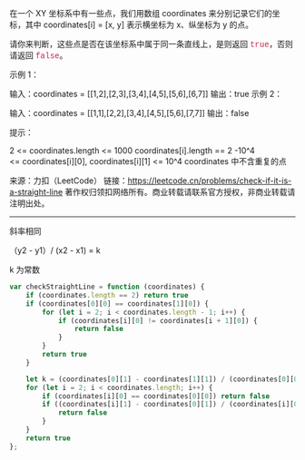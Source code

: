 在一个 XY 坐标系中有一些点，我们用数组 coordinates 来分别记录它们的坐标，其中 coordinates[i] = [x, y] 表示横坐标为 x、纵坐标为 y 的点。

请你来判断，这些点是否在该坐标系中属于同一条直线上，是则返回 <font color="#c7254e" face="Menlo, Monaco, Consolas, Courier New, monospace">true</font>，否则请返回 <font color="#c7254e" face="Menlo, Monaco, Consolas, Courier New, monospace">false</font>。


示例 1：



输入：coordinates = [[1,2],[2,3],[3,4],[4,5],[5,6],[6,7]]
输出：true
示例 2：



输入：coordinates = [[1,1],[2,2],[3,4],[4,5],[5,6],[7,7]]
输出：false
 

提示：

2 <= coordinates.length <= 1000
coordinates[i].length == 2
-10^4 <= coordinates[i][0], coordinates[i][1] <= 10^4
coordinates 中不含重复的点


来源：力扣（LeetCode）
链接：https://leetcode.cn/problems/check-if-it-is-a-straight-line
著作权归领扣网络所有。商业转载请联系官方授权，非商业转载请注明出处。

----


斜率相同 

（y2 - y1）/ (x2 - x1) = k

k 为常数


```javascript
var checkStraightLine = function (coordinates) {
    if (coordinates.length == 2) return true
    if (coordinates[0][0] == coordinates[1][0]) {
        for (let i = 2; i < coordinates.length - 1; i++) {
            if (coordinates[i][0] != coordinates[i + 1][0]) {
                return false
            }
        }
        return true
    }

    let k = (coordinates[0][1] - coordinates[1][1]) / (coordinates[0][0] - coordinates[1][0])
    for (let i = 2; i < coordinates.length; i++) {
        if (coordinates[i][0] == coordinates[0][0]) return false
        if ((coordinates[i][1] - coordinates[0][1]) / (coordinates[i][0] - coordinates[0][0]) != k) {
            return false
        }
    }
    return true
};
```